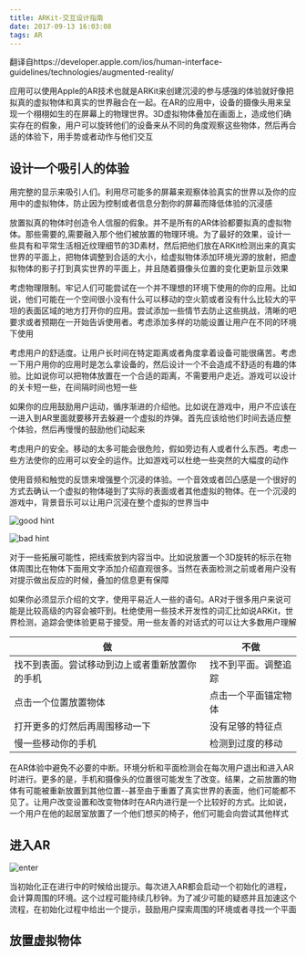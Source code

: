 ```yaml
---
title: ARKit-交互设计指南
date: 2017-09-13 16:03:08
tags: AR
---
```

翻译自https://developer.apple.com/ios/human-interface-guidelines/technologies/augmented-reality/

应用可以使用Apple的AR技术也就是ARKit来创建沉浸的参与感强的体验就好像把拟真的虚拟物体和真实的世界融合在一起。在AR的应用中，设备的摄像头用来呈现一个栩栩如生的在屏幕上的物理世界。3D虚拟物体叠加在画面上，造成他们确实存在的假象，用户可以旋转他们的设备来从不同的角度观察这些物体，然后再合适的体验下，用手势或者动作与他们交互

## 设计一个吸引人的体验

用完整的显示来吸引人们。利用尽可能多的屏幕来观察体验真实的世界以及你的应用中的虚拟物体，防止因为控制或者信息分割你的屏幕而降低体验的沉浸感

放置拟真的物体时创造令人信服的假象。并不是所有的AR体验都要拟真的虚拟物体。那些需要的,需要融入那个他们被放置的物理环境。为了最好的效果，设计一些具有和平常生活相近纹理细节的3D素材，然后把他们放在ARKit检测出来的真实世界的平面上，把物体调整到合适的大小，给虚拟物体添加环境光源的放射，把虚拟物体的影子打到真实世界的平面上，并且随着摄像头位置的变化更新显示效果

考虑物理限制。牢记人们可能尝试在一个并不理想的环境下使用的你的应用。比如说，他们可能在一个空间很小没有什么可以移动的空火箭或者没有什么比较大的平坦的表面区域的地方打开你的应用。尝试添加一些情节去防止这些挑战，清晰的吧要求或者预期在一开始告诉使用者。考虑添加多样的功能设置让用户在不同的环境下使用

考虑用户的舒适度。让用户长时间在特定距离或者角度拿着设备可能很痛苦。考虑一下用户用你的应用时是怎么拿设备的，然后设计一个不会造成不舒适的有趣的体验。比如说你可以把物体放置在一个合适的距离，不需要用户走近。游戏可以设计的关卡短一些，在间隔时间也短一些

如果你的应用鼓励用户运动，循序渐进的介绍他。比如说在游戏中，用户不应该在一进入到AR里面就要移开去躲避一个虚拟的炸弹。首先应该给他们时间去适应整个体验，然后再慢慢的鼓励他们动起来

考虑用户的安全。移动的太多可能会很危险，假如旁边有人或者什么东西。考虑一些方法使你的应用可以安全的运作。比如游戏可以杜绝一些突然的大幅度的动作

使用音频和触觉的反馈来增强整个沉浸的体验。一个音效或者凹凸感是一个很好的方式去确认一个虚拟的物体碰到了实际的表面或者其他虚拟的物体。在一个沉浸的游戏中，背景音乐可以让用户沉浸在整个虚拟的世界当中

![good hint](https://developer.apple.com/ios/human-interface-guidelines/images/ARKit_11.svg)

![bad hint](https://developer.apple.com/ios/human-interface-guidelines/images/ARKit_06.svg)

对于一些拓展可能性，把线索放到内容当中。比如说放置一个3D旋转的标示在物体周围比在物体下面用文字添加介绍直观很多。当然在表面检测之前或者用户没有对提示做出反应的时候，叠加的信息更有保障

如果你必须显示介绍的文字，使用平易近人一些的语句。AR对于很多用户来说可能是比较高级的内容会被吓到。杜绝使用一些技术开发性的词汇比如说ARKit，世界检测，追踪会使体验更易于接受。用一些友善的对话式的可以让大多数用户理解

做 | 不做
----|------
找不到表面。尝试移动到边上或者重新放置你的手机 | 找不到平面。调整追踪
点击一个位置放置物体 | 点击一个平面锚定物体  
打开更多的灯然后再周围移动一下 | 没有足够的特征点
慢一些移动你的手机 | 检测到过度的移动

在AR体验中避免不必要的中断。环境分析和平面检测会在每次用户退出和进入AR时进行。更多的是，手机和摄像头的位置很可能发生了改变。结果，之前放置的物体有可能被重新放置到其他位置--甚至由于重置了真实世界的表面，他们可能都不见了。让用户改变设置和改变物体时在AR内进行是一个比较好的方式。比如说，一个用户在他的起居室放置了一个他们想买的椅子，他们可能会向尝试其他样式

## 进入AR

![enter](https://developer.apple.com/ios/human-interface-guidelines/images/ARKit_12.svg)

当初始化正在进行中的时候给出提示。每次进入AR都会启动一个初始化的进程，会计算周围的环境。这个过程可能持续几秒钟。为了减少可能的疑惑并且加速这个流程，在初始化过程中给出一个提示，鼓励用户探索周围的环境或者寻找一个平面

## 放置虚拟物体

